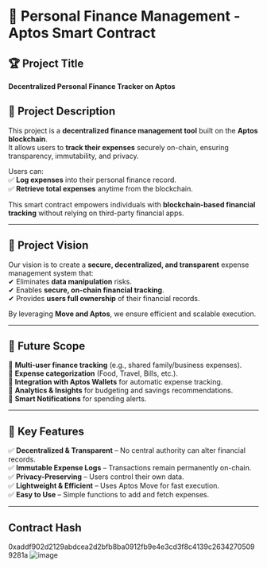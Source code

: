 # 📌 Personal Finance Management - Aptos Smart Contract

## 🏆 Project Title
**Decentralized Personal Finance Tracker on Aptos**

## 📜 Project Description
This project is a **decentralized finance management tool** built on the **Aptos blockchain**.  
It allows users to **track their expenses** securely on-chain, ensuring transparency, immutability, and privacy.  

Users can:  
✅ **Log expenses** into their personal finance record.  
✅ **Retrieve total expenses** anytime from the blockchain.  

This smart contract empowers individuals with **blockchain-based financial tracking** without relying on third-party financial apps.

---

## 🎯 Project Vision
Our vision is to create a **secure, decentralized, and transparent** expense management system that:  
✔ Eliminates **data manipulation** risks.  
✔ Enables **secure, on-chain financial tracking**.  
✔ Provides **users full ownership** of their financial records.  

By leveraging **Move and Aptos**, we ensure efficient and scalable execution.

---

## 🚀 Future Scope
🔹 **Multi-user finance tracking** (e.g., shared family/business expenses).  
🔹 **Expense categorization** (Food, Travel, Bills, etc.).  
🔹 **Integration with Aptos Wallets** for automatic expense tracking.  
🔹 **Analytics & Insights** for budgeting and savings recommendations.  
🔹 **Smart Notifications** for spending alerts.

---

## 🔑 Key Features
✅ **Decentralized & Transparent** – No central authority can alter financial records.  
✅ **Immutable Expense Logs** – Transactions remain permanently on-chain.  
✅ **Privacy-Preserving** – Users control their own data.  
✅ **Lightweight & Efficient** – Uses Aptos Move for fast execution.  
✅ **Easy to Use** – Simple functions to add and fetch expenses.  

---

## Contract Hash
0xaddf902d2129abdcea2d2bfb8ba0912fb9e4e3cd3f8c4139c26342705099281a
![image](https://github.com/user-attachments/assets/0f1ba5e2-1ef5-45a4-b3f7-d8c5ed983fef)



